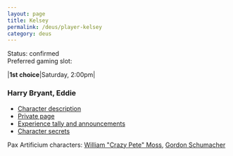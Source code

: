 ```yaml
---
layout: page
title: Kelsey
permalink: /deus/player-kelsey
category: deus
---
```

Status: confirmed
<br>Preferred gaming slot:

|__1st choice__|Saturday, 2:00pm|

### Harry Bryant, Eddie

* [Character description](char-public-kelsey)
* [Private page](char-private-kelsey)
* [Experience tally and announcements](announce-kelsey)
* [Character secrets](char-secrets-kelsey)

Pax Artificium characters: [William &quot;Crazy Pete&quot; Moss](/pax/pcs/pete.html), [Gordon Schumacher](/pax/pcs/gordon.html)

